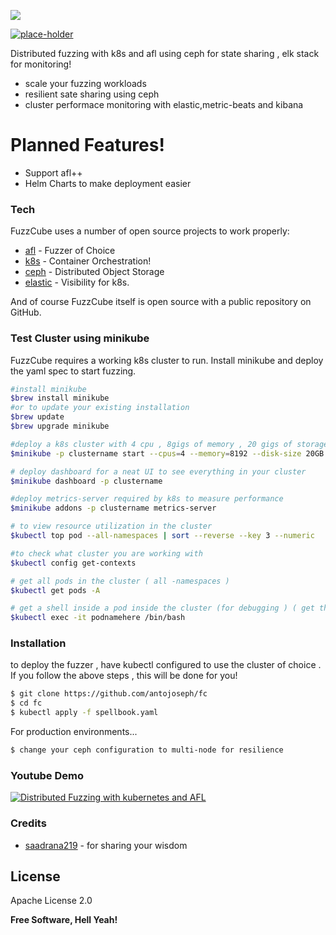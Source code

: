 ![](https://raw.githubusercontent.com/antojoseph/fc/master/resources/logo.png)

[![place-holder](https://travis-ci.org/joemccann/dillinger.svg?branch=master)](palce-holder)

Distributed fuzzing with k8s and afl using ceph for state sharing , elk stack for monitoring!

  - scale your fuzzing workloads
  - resilient sate sharing using ceph 
  - cluster performace monitoring with elastic,metric-beats and kibana

# Planned Features!

  - Support afl++
  - Helm Charts to make deployment easier 



### Tech

FuzzCube uses a number of open source projects to work properly:

* [afl] - Fuzzer of Choice
* [k8s] - Container Orchestration!
* [ceph] - Distributed Object Storage
* [elastic] - Visibility for k8s.

And of course FuzzCube itself is open source with a public repository on GitHub.
### Test Cluster using minikube
FuzzCube requires a working k8s cluster to run.
Install minikube and deploy the yaml spec to start fuzzing.
```sh
#install minikube
$brew install minikube
#or to update your existing installation
$brew update
$brew upgrade minikube

#deploy a k8s cluster with 4 cpu , 8gigs of memory , 20 gigs of storage and log startup to console
$minikube -p clustername start --cpus=4 --memory=8192 --disk-size 20GB --alsologtostderr -v=7

# deploy dashboard for a neat UI to see everything in your cluster
$minikube dashboard -p clustername

#deploy metrics-server required by k8s to measure performance
$minikube addons -p clustername metrics-server

# to view resource utilization in the cluster
$kubectl top pod --all-namespaces | sort --reverse --key 3 --numeric 

#to check what cluster you are working with 
$kubectl config get-contexts

# get all pods in the cluster ( all -namespaces )
$kubectl get pods -A

# get a shell inside a pod inside the cluster (for debugging ) ( get the pod name using kubectl get pods -A )
$kubectl exec -it podnamehere /bin/bash

```
### Installation

to deploy the fuzzer , have kubectl configured to use the cluster of choice . If you follow the above steps , this will be done for you!

```sh
$ git clone https://github.com/antojoseph/fc
$ cd fc
$ kubectl apply -f spellbook.yaml
```

For production environments...

```sh
$ change your ceph configuration to multi-node for resilience
```



### Youtube Demo

[![Distributed Fuzzing with kubernetes and AFL](http://img.youtube.com/vi/FMOBS3a4Tnk/0.jpg)](http://www.youtube.com/watch?v=FMOBS3a4Tnk "Distributed Fuzzing with kubernetes and AFL")

### Credits

* [saadrana219] - for sharing  your wisdom 

License
----
Apache License 2.0

**Free Software, Hell Yeah!**


[afl]: <https://github.com/google/AFL>
[k8s]: <https://github.com/kubernetes/kubernetes> 
[ceph]: <https://github.com/ceph/ceph>
[elastic]: <https://github.com/elastic>
[saadrana219]: <https://github.com/saadrana219>
